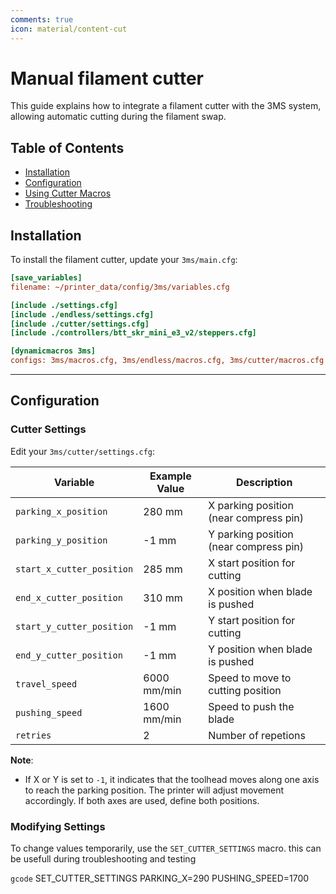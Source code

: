 ```yaml
---
comments: true
icon: material/content-cut
---
```


# Manual filament cutter

This guide explains how to integrate a filament cutter with the 3MS system, allowing automatic cutting during the filament swap.

## Table of Contents
- [Installation](#installation)
- [Configuration](#configuration)
- [Using Cutter Macros](#using-cutter-macros)
- [Troubleshooting](#troubleshooting)


## Installation
To install the filament cutter, update your `3ms/main.cfg`:

```cfg title="3ms/main.cfg" hl_lines="6 10"
[save_variables]
filename: ~/printer_data/config/3ms/variables.cfg

[include ./settings.cfg]
[include ./endless/settings.cfg]
[include ./cutter/settings.cfg]
[include ./controllers/btt_skr_mini_e3_v2/steppers.cfg]

[dynamicmacros 3ms]
configs: 3ms/macros.cfg, 3ms/endless/macros.cfg, 3ms/cutter/macros.cfg
```

---

## Configuration

### Cutter Settings

Edit your `3ms/cutter/settings.cfg`:

| Variable                   | Example Value  | Description                             |
|----------------------------|----------------|-----------------------------------------|
| `parking_x_position`        | 280 mm         | X parking position (near compress pin) |
| `parking_y_position`        | -1 mm          | Y parking position (near compress pin) |
| `start_x_cutter_position`   | 285 mm         | X start position for cutting           |
| `end_x_cutter_position`     | 310 mm         | X position when blade is pushed        |
| `start_y_cutter_position`   | -1  mm         | Y start position for cutting           |
| `end_y_cutter_position`     | -1  mm         | Y position when blade is pushed        |
| `travel_speed`              | 6000 mm/min    | Speed to move to cutting position      |
| `pushing_speed`             | 1600 mm/min    | Speed to push the blade                |
| `retries`                   | 2              | Number of repetions                    |

**Note**:  
- If X or Y is set to `-1`, it indicates that the toolhead moves along one axis to reach the parking position.
The printer will adjust movement accordingly. If both axes are used, define both positions.

### Modifying Settings
To change values temporarily, use the `SET_CUTTER_SETTINGS` macro. this can be usefull during troubleshooting and testing

```gcode```
SET_CUTTER_SETTINGS PARKING_X=290 PUSHING_SPEED=1700
